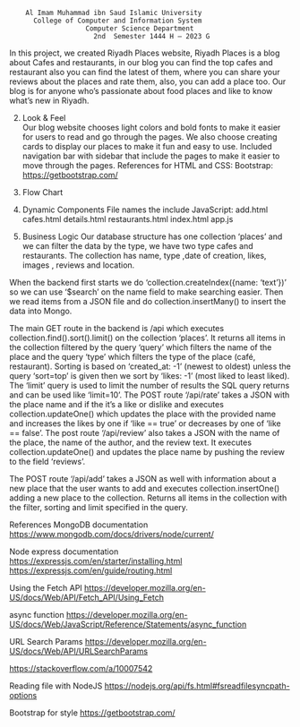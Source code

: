         Al Imam Muhammad ibn Saud Islamic University                          
          College of Computer and Information System
                       Computer Science Department
                         2nd  Semester 1444 H – 2023 G

In this project, we created Riyadh Places website, Riyadh Places is a blog about Cafes and restaurants, in our blog you can find the top cafes and restaurant also you can find the latest of them, where you can share your reviews about the places and rate them, also, you can add a place too. Our blog is for anyone who’s passionate about food places and like to know what’s new in Riyadh.

2. Look & Feel  
Our blog website chooses light colors and bold fonts to make it easier for users to read and go through the pages. We also choose creating cards to display our places to make it fun and easy to use. Included navigation bar with sidebar that include the pages to make it easier to move through the pages.
References for HTML and CSS: 
Bootstrap: https://getbootstrap.com/ 

1. Flow Chart  


3. Dynamic Components 
File names the include JavaScript:
add.html 
cafes.html 
details.html
restaurants.html
index.html
app.js

4. Business Logic 
Our database structure has one collection ‘places’ and we can filter the data by the type, we have two type cafes and restaurants. The collection has name, type ,date of creation, likes, images , reviews and location.

When the backend first starts we do ‘collection.createIndex({name: ‘text’})’  so we can use ‘$search’ on the name field to make searching easier. Then we read items from a JSON file and do collection.insertMany() to insert the data into Mongo.

The main GET route in the backend is /api which executes collection.find().sort().limit() on the collection ‘places’. It returns all items in the collection filtered by the query ‘query’ which filters the name of the place and the query ‘type’ which filters the type of the place (café, restaurant). Sorting is based on ‘created_at: -1’ (newest to oldest) unless the query ‘sort=top’ is given then we sort by ‘likes: -1’ (most liked to least liked). The ‘limit’ query is used to limit the number of results the SQL query returns and can be used like ‘limit=10’.
The POST route ‘/api/rate’ takes a JSON with the place name and if the it’s a like or dislike and executes collection.updateOne() which updates the place with the provided name and increases the likes by one if ‘like == true’  or decreases by one of ‘like == false’.
The post route ‘/api/review’ also takes a JSON with the name of the place, the name of the author, and the review text. It executes collection.updateOne() and updates the place name by pushing the review to the field ‘reviews’.

The POST route ‘/api/add’ takes a JSON as well with information about a new place that the user wants to add and executes collection.insertOne() adding a new place to the collection.
Returns all items in the collection with the filter, sorting and limit specified in the query.


References
MongoDB documentation
https://www.mongodb.com/docs/drivers/node/current/

Node express documentation 
https://expressjs.com/en/starter/installing.html 
https://expressjs.com/en/guide/routing.html 

Using the Fetch API
https://developer.mozilla.org/en-US/docs/Web/API/Fetch_API/Using_Fetch 

async function
https://developer.mozilla.org/en-US/docs/Web/JavaScript/Reference/Statements/async_function

URL Search Params
https://developer.mozilla.org/en-US/docs/Web/API/URLSearchParams

https://stackoverflow.com/a/10007542 

Reading file with NodeJS
https://nodejs.org/api/fs.html#fsreadfilesyncpath-options

Bootstrap for style
https://getbootstrap.com/ 

